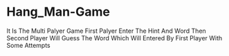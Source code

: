 # Hang_Man-Game
It Is The Multi Palyer Game 
First Palyer Enter The Hint And Word
Then
Second Player Will Guess The Word Which Will Entered By First Player 
With Some Attempts
